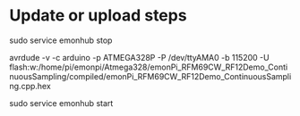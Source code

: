 # Update or upload steps

sudo service emonhub stop

avrdude -v -c arduino -p ATMEGA328P -P /dev/ttyAMA0 -b 115200 -U flash:w:/home/pi/emonpi/Atmega328/emonPi_RFM69CW_RF12Demo_ContinuousSampling/compiled/emonPi_RFM69CW_RF12Demo_ContinuousSampling.cpp.hex

sudo service emonhub start
